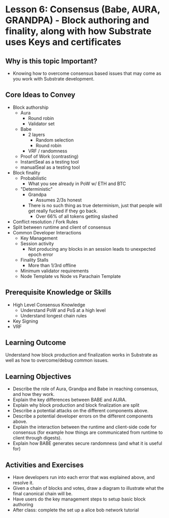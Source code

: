 # Lesson 6: Consensus (Babe, AURA, GRANDPA) - Block authoring and finality, along with how Substrate uses Keys and certificates

## Why is this topic Important?

- Knowing how to overcome consensus based issues that may come as you work with Substrate development.

## Core Ideas to Convey

- Block authorship
    - Aura
        - Round robin
        - Validator set
    - Babe
        - 2 layers
            - Random selection
            - Round robin
        - VRF / randomness
    - Proof of Work (contrasting)
    - InstantSeal as a testing tool
    - manualSeal as a testing tool
- Block finality 
    - Probabilistic
        - What you see already in PoW w/ ETH and BTC
    - "Deterministic"
        - Grandpa
            - Assumes 2/3s honest
        - There is no such thing as true determinism, just that people will get really fucked if they go back.
            - Over 66% of all tokens getting slashed
- Conflict resolution / Fork Rules
- Split between runtime and client of consensus
- Common Developer Interactions
    - Key Management
    - Session activity
        - Not producing any blocks in an session leads to unexpected epoch error
    - Finality Stalls
        - More than 1/3rd offline
    - Minimum validator requirements
    - Node Template vs Node vs Parachain Template

## Prerequisite Knowledge or Skills

- High Level Consensus Knowledge
    - Understand PoW and PoS at a high level
    - Understand longest chain rules
- Key Signing
- VRF

## Learning Outcome

Understand how block production and finalization works in Substrate as well as how to overcome/debug common issues.

## Learning Objectives

- Describe the role of Aura, Grandpa and Babe in reaching consensus, and how they work.
- Explain the key differences between BABE and AURA.
- Explain why block production and block finalization are split
- Describe a potential attacks on the different components above.
- Describe a potential developer errors on the different components above.
- Explain the interaction between the runtime and client-side code for consensus (for example how things are communicated from runtime to client through digests).
- Explain how BABE generates secure randomness (and what it is useful for)

## Activities and Exercises

- Have developers run into each error that was explained above, and resolve it.
- Given a chain of blocks and votes, draw a diagram to illustrate what the final canonical chain will be.
- Have users do the key management steps to setup basic block authoring
- After class: complete the set up a alice bob network tutorial